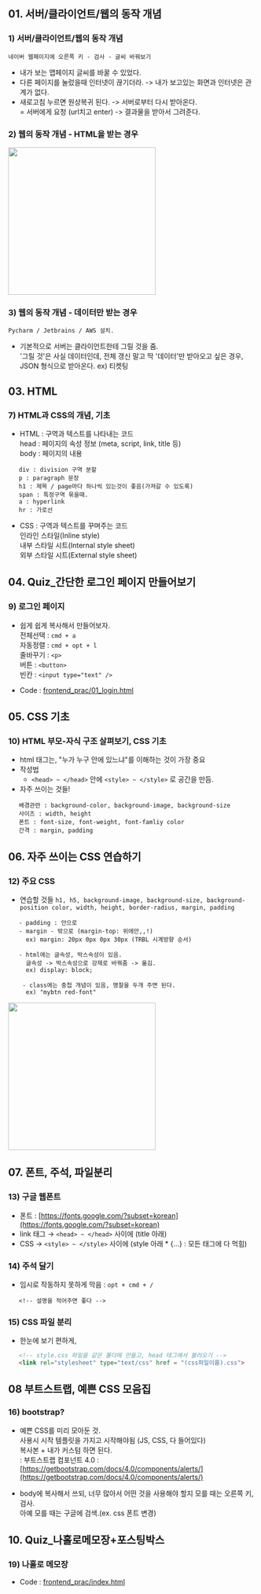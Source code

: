## 01. 서버/클라이언트/웹의 동작 개념
### 1) 서버/클라이언트/웹의 동작 개념
`네이버 웹페이지에 오른쪽 키 - 검사 - 글씨 바꿔보기`
- 내가 보는 맵페이지 글씨를 바꿀 수 있었다.
- 다른 페이지를 눌렀을때 인터넷이 끊기더라. -> 내가 보고있는 화면과 인터넷은 관계가 없다.
- 새로고침 누르면 원상복귀 된다. -> 서버로부터 다시 받아온다.
<br> = 서버에게 요청 (url치고 enter) -> 결과물을 받아서 그려준다.

### 2) 웹의 동작 개념 - HTML을 받는 경우
<img src="https://user-images.githubusercontent.com/89369520/130933118-f96d5855-b11a-4a90-8f3b-32454eb6f134.png" height="300">

### 3) 웹의 동작 개념 - 데이터만 받는 경우
`Pycharm / Jetbrains / AWS 설치.`
- 기본적으로 서버는 클라이언트한테 그릴 것을 줌.
<br> '그릴 것'은 사실 데이터인데, 전체 갱신 말고 딱 '데이터'만 받아오고 싶은 경우,
<br> JSON 형식으로 받아온다. ex) 티켓팅

## 03. HTML
### 7) HTML과 CSS의 개념, 기초
- HTML : 구역과 텍스트를 나타내는 코드
<br> head : 페이지의 속성 정보 (meta, script, link, title 등)
<br> body : 페이지의 내용
```
   div : division 구역 분할 
   p : paragraph 문장
   h1 : 제목 / page마다 하나씩 있는것이 좋음(가져갈 수 있도록)
   span : 특정구역 묶을때.
   a : hyperlink
   hr : 가로선
```
- CSS : 구역과 텍스트를 꾸며주는 코드
<br> 인라인 스타일(Inline style)
<br> 내부 스타일 시트(Internal style sheet)
<br> 외부 스타일 시트(External style sheet)

## 04. Quiz_간단한 로그인 페이지 만들어보기
### 9) 로그인 페이지
- 쉽게 쉽게 복사해서 만들어보자.
<br> 전체선택 : `cmd + a`
<br> 자동정렬 : `cmd + opt + l`
<br> 줄바꾸기 : `<p>`
<br> 버튼 : `<button>`
<br> 빈칸 : `<input type="text" />`

- Code : [frontend_prac/01_login.html](https://github.com/2nchanter/SCC_Beginner_class/blob/main/frontend_prac/01_login.html)

## 05. CSS 기초
### 10) HTML 부모-자식 구조 살펴보기, CSS 기초
- html 태그는, "누가 누구 안에 있느냐"를 이해하는 것이 가장 중요
- 작성법
	- `<head> ~ </head>` 안에 `<style> ~ </style>` 로 공간을 만듬.
- 자주 쓰이는 것들!
```
   배경관련 : background-color, background-image, background-size
   사이즈 : width, height
   폰트 : font-size, font-weight, font-famliy color
   간격 : margin, padding
```

## 06. 자주 쓰이는 CSS 연습하기
### 12) 주요 CSS
- 연습할 것들
`h1, h5, background-image, background-size, background-position
color, width, height, border-radius, margin, padding`
```
   - padding : 안으로
   - margin - 밖으로 (margin-top: 위에만,,!)
     ex) margin: 20px 0px 0px 30px (TRBL 시계방향 순서)
 
   - html에는 글속성, 박스속성이 있음.
     글속성 -> 박스속성으로 강제로 바꿔줌 -> 옮김.
     ex) display: block;
      
    - class에는 중첩 개념이 있음, 명찰을 두개 주면 된다.
     ex) "mybtn red-font"
```
<img src="https://user-images.githubusercontent.com/89369520/130935054-c83c9a48-d3b6-47bd-958b-f5e2037294f2.png" height="300">

## 07. 폰트, 주석, 파일분리
### 13) 구글 웹폰트
- 폰트 : [https://fonts.google.com/?subset=korean](https://fonts.google.com/?subset=korean)
- link 태그 → `<head> ~ </head>` 사이에 (title 아래)
- CSS → `<style> ~ </style>` 사이에 (style 아래 * {...} : 모든 태그에 다 먹힘)
### 14) 주석 달기
- 임시로 작동하지 못하게 막음
  : `opt + cmd + /`
```
   <!-- 설명을 적어주면 좋다 -->
```
### 15) CSS 파일 분리
- 한눈에 보기 편하게,
```html
   <!-- style.css 파일을 같은 폴더에 만들고, head 태그에서 불러오기 -->
   <link rel="stylesheet" type="text/css" href = "(css파일이름).css">
```

## 08 부트스트랩, 예쁜 CSS 모음집
### 16) bootstrap?

- 예쁜 CSS를 미리 모아둔 것.
<br> 사용시 시작 템플릿을 가지고 시작해야됨 (JS, CSS, 다 들어있다)
<br> 복사본 + 내가 커스텀 하면 된다.
<br> : 부트스트랩 컴포넌트 4.0 :   [https://getbootstrap.com/docs/4.0/components/alerts/](https://getbootstrap.com/docs/4.0/components/alerts/)

- body에 복사해서 쓰되, 너무 많아서 어떤 것을 사용해야 할지 모를 때는 오른쪽 키, 검사.
<br> 아예 모를 때는 구글에 검색.(ex. css 폰트 변경)

## 10. Quiz_나홀로메모장+포스팅박스
### 19) 나홀로 메모장
- Code : [frontend_prac/index.html](https://github.com/2nchanter/SCC_Beginner_class/blob/main/frontend_prac/index.html)
